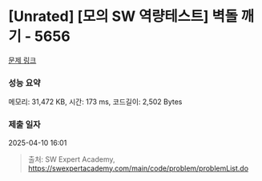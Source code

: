 # [Unrated] [모의 SW 역량테스트] 벽돌 깨기 - 5656 

[문제 링크](https://swexpertacademy.com/main/code/problem/problemDetail.do?contestProbId=AWXRQm6qfL0DFAUo) 

### 성능 요약

메모리: 31,472 KB, 시간: 173 ms, 코드길이: 2,502 Bytes

### 제출 일자

2025-04-10 16:01



> 출처: SW Expert Academy, https://swexpertacademy.com/main/code/problem/problemList.do